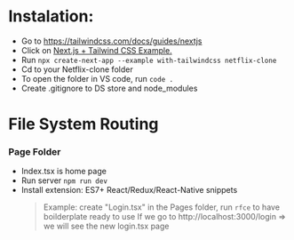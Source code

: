 # Instalation:
- Go to https://tailwindcss.com/docs/guides/nextjs
- Click on [Next.js + Tailwind CSS Example.](https://github.com/vercel/next.js/tree/c3e5caf1109a2eb42801de23fc78e42a08e5da6e/examples/with-tailwindcss)
- Run `npx create-next-app --example with-tailwindcss netflix-clone`
- Cd to your Netflix-clone folder
- To open the folder in VS code, run `code .`
- Create .gitignore to DS store and node_modules

# File System Routing
### Page Folder
- Index.tsx is home page
- Run server `npm run dev`
- Install extension: ES7+ React/Redux/React-Native snippets
    > Example: create "Login.tsx" in the Pages folder, run `rfce` to have boilderplate ready to use
    > If we go to http://localhost:3000/login => we will see the new login.tsx page
